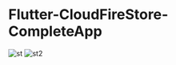 # Flutter-CloudFireStore-CompleteApp

![st](https://user-images.githubusercontent.com/20543298/54478327-02472c80-483b-11e9-954e-8b37e0a2e2a4.PNG)
![st2](https://user-images.githubusercontent.com/20543298/54478337-21de5500-483b-11e9-88d0-6678e253a068.PNG)




